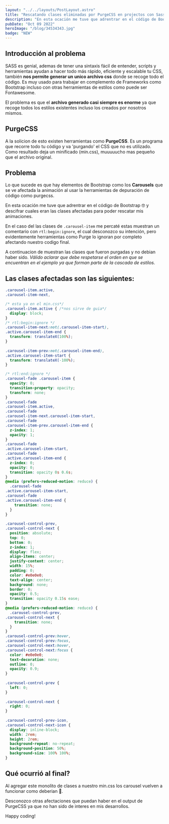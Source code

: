 ```yaml
---
layout: "../../layouts/PostLayout.astro"
title: "Rescatando clases eliminadas por PurgeCSS en projectos con Sass y Bootstrap"
description: "En esta ocación me tuve que adrentrar en el código de Bootstrap 🤓 y descifrar cuales eran las clases afectadas para poder rescatar mis animaciones."
pubDate: "Oct 09 2022"
heroImage: "/blog/34534343.jpg"
badge: "NEW"
---
```



## Introducción al problema

SASS es genial, ademas de tener una sintaxis fácil de entender, scripts y herramientas ayudan a hacer todo más rápido, eficiente y escalable tu CSS, también **nos permite generar un unico archivo css** donde se recoge todo el código. Es muy usado para trabajar  en complemento  de Frameworks como Bootstrap incluso con otras herramientas de estilos como puede ser Fontawesome.

El problema es que el **archivo generado casi siempre es enorme** ya que recoge todos los estilos existentes incluso los creados por nosotros mismos.

## PurgeCSS

A la solicion de esto existen herramientas como **PurgeCSS**. Es un programa que recorre todo tu código y va 'purgando' el CSS que no es utilizado. Como resultado deja un minificado (min.css), muuuuucho mas pequeño que el archivo original.

## Problema

Lo que sucede es que hay elementos de Bootstrap como los **Carousels** que se ve afectada la animación al usar la herramientas de depuración de código como purgecss.

En esta ocación me tuve que adrentrar en el código de Bootstrap 🤓 y descifrar cuales eran las clases afectadas para poder rescatar mis animaciones.

En el caso del las clases de `.carousel-item` me percaté estas muestran un comentario con `rtl:begin:ignore`, el cual desconozco su intención, pero evidentemente herramientas como Purge lo ignoran por completo afectando nuestro codigo final.

A continuacion de muestran las clases que fueron purgadas y no debian haber sido. *Válido aclarar que debe respetarse el orden en que se encuentran en el ejemplo ya que forman parte de la cascada de estilos.*

## Las clases afectadas son las siguientes:

```css
.carousel-item.active,
.carousel-item-next,

/* esta ya en el min.css*/
.carousel-item.active { /*nos sirve de guia*/
  display: block;
}
/* rtl:begin:ignore */
.carousel-item-next:not(.carousel-item-start),
.active.carousel-item-end {
  transform: translateX(100%);
}
  
.carousel-item-prev:not(.carousel-item-end),
.active.carousel-item-start {
  transform: translateX(-100%);
}

/* rtl:end:ignore */
.carousel-fade .carousel-item {
  opacity: 0;
  transition-property: opacity;
  transform: none;
}
.carousel-fade 
.carousel-item.active,
.carousel-fade 
.carousel-item-next.carousel-item-start,
.carousel-fade 
.carousel-item-prev.carousel-item-end {
  z-index: 1;
  opacity: 1;
}
.carousel-fade 
.active.carousel-item-start,
.carousel-fade 
.active.carousel-item-end {
  z-index: 0;
  opacity: 0;
  transition: opacity 0s 0.6s;
}
@media (prefers-reduced-motion: reduce) {
  .carousel-fade 
.active.carousel-item-start,
.carousel-fade 
.active.carousel-item-end {
    transition: none;
  }
}
  
.carousel-control-prev,
.carousel-control-next {
  position: absolute;
  top: 0;
  bottom: 0;
  z-index: 1;
  display: flex;
  align-items: center;
  justify-content: center;
  width: 15%;
  padding: 0;
  color: #e0e0e0;
  text-align: center;
  background: none;
  border: 0;
  opacity: 0.5;
  transition: opacity 0.15s ease;
}
@media (prefers-reduced-motion: reduce) {
  .carousel-control-prev,
.carousel-control-next {
    transition: none;
  }
}
.carousel-control-prev:hover, 
.carousel-control-prev:focus,
.carousel-control-next:hover,
.carousel-control-next:focus {
  color: #e0e0e0;
  text-decoration: none;
  outline: 0;
  opacity: 0.9;
}
  
.carousel-control-prev {
  left: 0;
}
  
.carousel-control-next {
  right: 0;
}
  
.carousel-control-prev-icon,
.carousel-control-next-icon {
  display: inline-block;
  width: 2rem;
  height: 2rem;
  background-repeat: no-repeat;
  background-position: 50%;
  background-size: 100% 100%;
}
```

## Qué ocurrió al final?

Al agregar este monolito de clases a nuestro min.css los carousel vuelven a funcionar como deberian 🙌.

Desconozco otras afectaciones que puedan haber en el output de PurgeCSS ya que no han sido de interes en mis desarrollos.

Happy coding!
